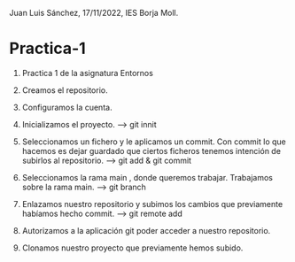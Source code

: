  Juan Luis Sánchez, 17/11/2022, IES Borja Moll.
  
# Practica-1

1. Practica 1 de la asignatura Entornos 

2. Creamos el repositorio. 

3. Configuramos la cuenta. 

4. Inicializamos el proyecto. --> git innit

5. Seleccionamos un fichero y le aplicamos un commit. Con commit lo que hacemos es dejar guardado que ciertos ficheros tenemos intención de subirlos al repositorio. --> git add & git commit

6. Seleccionamos la rama main , donde queremos trabajar. Trabajamos sobre la rama main.  --> git branch

7. Enlazamos nuestro repositorio y subimos los cambios que previamente habíamos hecho commit.  --> git remote add 

8. Autorizamos a la aplicación git poder acceder a nuestro repositorio. 

9. Clonamos nuestro proyecto que previamente hemos subido.

